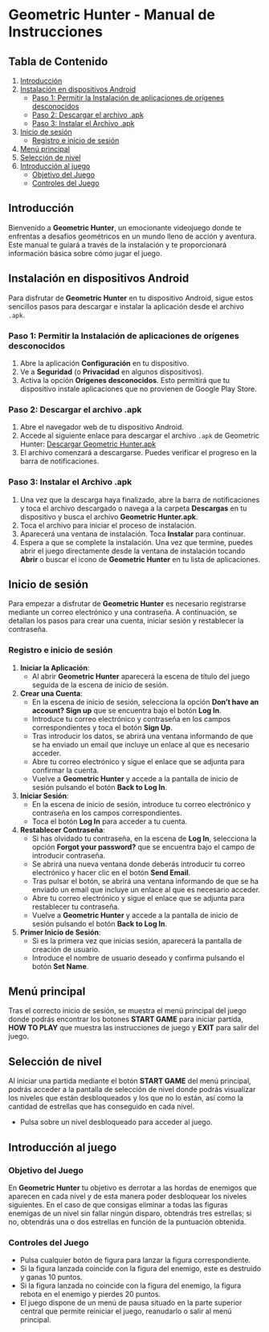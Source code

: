 # Geometric Hunter - Manual de Instrucciones

## Tabla de Contenido
1. [Introducción](#introducción)
2. [Instalación en dispositivos Android](#instalación-en-dispositivos-android)
   - [Paso 1: Permitir la Instalación de aplicaciones de orígenes desconocidos](#paso-1-permitir-la-instalación-de-aplicaciones-de-orígenes-desconocidos)
   - [Paso 2: Descargar el archivo .apk](#paso-2-descargar-el-archivo-apk)
   - [Paso 3: Instalar el Archivo .apk](#paso-3-instalar-el-archivo-apk)
3. [Inicio de sesión](#inicio-de-sesión)
   - [Registro e inicio de sesión](#registro-e-inicio-de-sesión)
4. [Menú principal](#menú-principal)
5. [Selección de nivel](#selección-de-nivel)
6. [Introducción al juego](#introducción-al-juego)
   - [Objetivo del Juego](#objetivo-del-juego)
   - [Controles del Juego](#controles-del-juego)

## Introducción
Bienvenido a **Geometric Hunter**, un emocionante videojuego donde te enfrentas a desafíos geométricos en un mundo lleno de acción y aventura. Este manual te guiará a través de la instalación y te proporcionará información básica sobre cómo jugar el juego.

## Instalación en dispositivos Android
Para disfrutar de **Geometric Hunter** en tu dispositivo Android, sigue estos sencillos pasos para descargar e instalar la aplicación desde el archivo `.apk`.

### Paso 1: Permitir la Instalación de aplicaciones de orígenes desconocidos
1. Abre la aplicación **Configuración** en tu dispositivo.
2. Ve a **Seguridad** (o **Privacidad** en algunos dispositivos).
3. Activa la opción **Orígenes desconocidos**. Esto permitirá que tu dispositivo instale aplicaciones que no provienen de Google Play Store.

### Paso 2: Descargar el archivo .apk
1. Abre el navegador web de tu dispositivo Android.
2. Accede al siguiente enlace para descargar el archivo `.apk` de Geometric Hunter: [Descargar Geometric Hunter.apk](https://drive.google.com/file/d/1v2IMB2wyMcU1m9f5l9F1WSf9UUrb_Pjb/view?usp=drive_link)
3. El archivo comenzará a descargarse. Puedes verificar el progreso en la barra de notificaciones.

### Paso 3: Instalar el Archivo .apk
1. Una vez que la descarga haya finalizado, abre la barra de notificaciones y toca el archivo descargado o navega a la carpeta **Descargas** en tu dispositivo y busca el archivo **Geometric Hunter.apk**.
2. Toca el archivo para iniciar el proceso de instalación.
3. Aparecerá una ventana de instalación. Toca **Instalar** para continuar.
4. Espera a que se complete la instalación. Una vez que termine, puedes abrir el juego directamente desde la ventana de instalación tocando **Abrir** o buscar el icono de **Geometric Hunter** en tu lista de aplicaciones.

## Inicio de sesión
Para empezar a disfrutar de **Geometric Hunter** es necesario registrarse mediante un correo electrónico y una contraseña. A continuación, se detallan los pasos para crear una cuenta, iniciar sesión y restablecer la contraseña.

### Registro e inicio de sesión
1. **Iniciar la Aplicación**:
   - Al abrir **Geometric Hunter** aparecerá la escena de título del juego seguida de la escena de inicio de sesión.
2. **Crear una Cuenta**:
   - En la escena de inicio de sesión, selecciona la opción **Don’t have an account? Sign up** que se encuentra bajo el botón **Log In**.
   - Introduce tu correo electrónico y contraseña en los campos correspondientes y toca el botón **Sign Up**.
   - Tras introducir los datos, se abrirá una ventana informando de que se ha enviado un email que incluye un enlace al que es necesario acceder.
   - Abre tu correo electrónico y sigue el enlace que se adjunta para confirmar la cuenta.
   - Vuelve a **Geometric Hunter** y accede a la pantalla de inicio de sesión pulsando el botón **Back to Log In**.
3. **Iniciar Sesión**:
   - En la escena de inicio de sesión, introduce tu correo electrónico y contraseña en los campos correspondientes.
   - Toca el botón **Log In** para acceder a tu cuenta.
4. **Restablecer Contraseña**:
   - Si has olvidado tu contraseña, en la escena de **Log In**, selecciona la opción **Forgot your password?** que se encuentra bajo el campo de introducir contraseña.
   - Se abrirá una nueva ventana donde deberás introducir tu correo electrónico y hacer clic en el botón **Send Email**.
   - Tras pulsar el botón, se abrirá una ventana informando de que se ha enviado un email que incluye un enlace al que es necesario acceder.
   - Abre tu correo electrónico y sigue el enlace que se adjunta para restablecer tu contraseña.
   - Vuelve a **Geometric Hunter** y accede a la pantalla de inicio de sesión pulsando el botón **Back to Log In**.
5. **Primer Inicio de Sesión**:
   - Si es la primera vez que inicias sesión, aparecerá la pantalla de creación de usuario.
   - Introduce el nombre de usuario deseado y confirma pulsando el botón **Set Name**.

## Menú principal
Tras el correcto inicio de sesión, se muestra el menú principal del juego donde podrás encontrar los botones **START GAME** para iniciar partida, **HOW TO PLAY** que muestra las instrucciones de juego y **EXIT** para salir del juego.

## Selección de nivel
Al iniciar una partida mediante el botón **START GAME** del menú principal, podrás acceder a la pantalla de selección de nivel donde podrás visualizar los niveles que están desbloqueados y los que no lo están, así como la cantidad de estrellas que has conseguido en cada nivel.
   - Pulsa sobre un nivel desbloqueado para acceder al juego.

## Introducción al juego

### Objetivo del Juego
En **Geometric Hunter** tu objetivo es derrotar a las hordas de enemigos que aparecen en cada nivel y de esta manera poder desbloquear los niveles siguientes. En el caso de que consigas eliminar a todas las figuras enemigas de un nivel sin fallar ningún disparo, obtendrás tres estrellas; si no, obtendrás una o dos estrellas en función de la puntuación obtenida.

### Controles del Juego
   - Pulsa cualquier botón de figura para lanzar la figura correspondiente.
   - Si la figura lanzada coincide con la figura del enemigo, este es destruido y ganas 10 puntos.
   - Si la figura lanzada no coincide con la figura del enemigo, la figura rebota en el enemigo y pierdes 20 puntos.
   - El juego dispone de un menú de pausa situado en la parte superior central que permite reiniciar el juego, reanudarlo o salir al menú principal.


